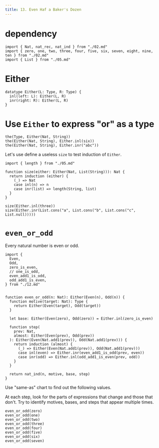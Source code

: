 ```yaml
---
title: 13. Even Haf a Baker's Dozen
---
```


# dependency

```cicada
import { Nat, nat_rec, nat_ind } from "./02.md"
import { zero, one, two, three, four, five, six, seven, eight, nine, ten } from "./02.md"
import { List } from "./05.md"
```

# Either

```cicada
datatype Either(L: Type, R: Type) {
  inl(left: L): Either(L, R)
  inr(right: R): Either(L, R)
}
```

# Use `Either` to express "or" as a type

```cicada
the(Type, Either(Nat, String))
the(Either(Nat, String), Either.inl(six))
the(Either(Nat, String), Either.inr("abc"))
```

Let's use define a useless `size` to test induction of `Either`.

```cicada
import { length } from "./05.md"

function size(either: Either(Nat, List(String))): Nat {
  return induction (either) {
    (_) => Nat
    case inl(n) => n
    case inr(list) => length(String, list)
  }
}

size(Either.inl(three))
size(Either.inr(List.cons("a", List.cons("b", List.cons("c", List.null)))))
```

# `even_or_odd`

Every natural number is even or odd.

```cicada
import {
  Even,
  Odd,
  zero_is_even,
  // one_is_odd,
  even_add1_is_odd,
  odd_add1_is_even,
} from "./12.md"


function even_or_odd(n: Nat): Either(Even(n), Odd(n)) {
  function motive(target: Nat): Type {
    return Either(Even(target), Odd(target))
  }

  let base: Either(Even(zero), Odd(zero)) = Either.inl(zero_is_even)

  function step(
    prev: Nat,
    almost: Either(Even(prev), Odd(prev))
  ): Either(Even(Nat.add1(prev)), Odd(Nat.add1(prev))) {
    return induction (almost) {
      (_) => Either(Even(Nat.add1(prev)), Odd(Nat.add1(prev)))
      case inl(even) => Either.inr(even_add1_is_odd(prev, even))
      case inr(odd) => Either.inl(odd_add1_is_even(prev, odd))
    }
  }

  return nat_ind(n, motive, base, step)
}
```

Use "same-as" chart to find out the following values.

At each step, look for the parts of expressions that change and those that don't.
Try to identify motives, bases, and steps that appear multiple times.

```cicada
even_or_odd(zero)
even_or_odd(one)
even_or_odd(two)
even_or_odd(three)
even_or_odd(four)
even_or_odd(five)
even_or_odd(six)
even_or_odd(seven)
```

